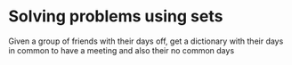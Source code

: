 # Solving problems using sets
Given a group of friends with their days off, get a dictionary with their days in common to have a meeting and also their no common days
